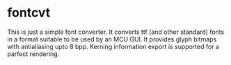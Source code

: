 # fontcvt
This is just a simple font converter.
It converts ttf (and other standard) fonts in a format suitable to be used by an MCU GUI.
It provides glyph bitmaps with antialiasing upto 8 bpp. Kerning information export is supported for a parfect rendering.
